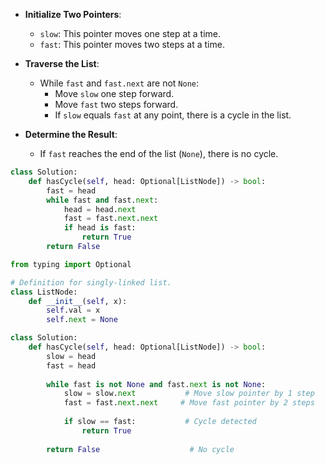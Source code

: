 - **Initialize Two Pointers**:
    
    - `slow`: This pointer moves one step at a time.
    - `fast`: This pointer moves two steps at a time.
- **Traverse the List**:
    
    - While `fast` and `fast.next` are not `None`:
        - Move `slow` one step forward.
        - Move `fast` two steps forward.
        - If `slow` equals `fast` at any point, there is a cycle in the list.
- **Determine the Result**:
    
    - If `fast` reaches the end of the list (`None`), there is no cycle.

```python
class Solution:
    def hasCycle(self, head: Optional[ListNode]) -> bool:
        fast = head
        while fast and fast.next:
            head = head.next
            fast = fast.next.next
            if head is fast:
                return True
        return False


```


```python
from typing import Optional

# Definition for singly-linked list.
class ListNode:
    def __init__(self, x):
        self.val = x
        self.next = None

class Solution:
    def hasCycle(self, head: Optional[ListNode]) -> bool:
        slow = head
        fast = head
        
        while fast is not None and fast.next is not None:
            slow = slow.next           # Move slow pointer by 1 step
            fast = fast.next.next     # Move fast pointer by 2 steps
            
            if slow == fast:           # Cycle detected
                return True
        
        return False                    # No cycle



```